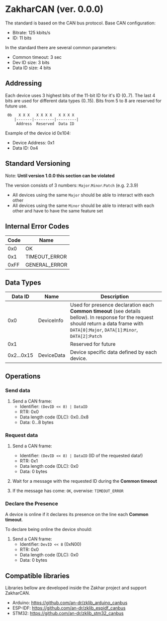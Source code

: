 # ZakharCAN (ver. 0.0.0)

The standard is based on the CAN bus protocol. Base CAN configuration:

- Bitrate: 125 kbits/s
- ID: 11 bits

In the standard there are several common parameters:

- Common timeout: 3 sec
- Dev ID size: 3 bits
- Data ID size: 4 bits

## Addressing

Each device uses 3 highest bits of the 11-bit ID for it's ID (0..7). The last 4 bits are used for different data types (0..15). Bits from 5 to 8 are reserved for future use.

```
 0b   X X X   X X X X   X X X X
    |-------|---------|---------|
     Address  Reserved  Data ID
```

Example of the device id 0x104:

- Device Address: 0x1
- Data ID: 0x4


## Standard Versioning

Note: **Until version 1.0.0 this section can be violated**

The version consists of 3 numbers: `Major`.`Minor`.`Patch` (e.g. 2.3.9)

- All devices using the same `Major` should be able to interact with each other
- All devices using the same `Minor` should be able to interact with each other and have to have the same feature set

## Internal Error Codes

|Code   |Name
|-      |-
|0x0    |OK
|0x1    |TIMEOUT_ERROR
|0xFF   |GENERAL_ERROR

## Data Types

|Data ID    |Name       |Description
|-          |-          |-
|0x0        |DeviceInfo |Used for presence declaration each **Common timeout** (see details bellow). In response for the request should return a data frame with `DATA[0]`:`Major`, `DATA[1]`:`Minor`, `DATA[2]`:`Patch`
|0x1        |           |Reserved for future
|0x2...0x15 |DeviceData |Device specific data defined by each device.

## Operations

### Send data

1. Send a CAN frame:
    - Identifier: `(DevID << 8) | DataID`
    - RTR: 0x0
    - Data length code (DLC): 0x0..0x8
    - Data: 0...8 bytes

### Request data

1. Send a CAN frame:
    - Identifier: `(DevID << 8) | DataID` (ID of the requested data!)
    - RTR: 0x1
    - Data length code (DLC): 0x0
    - Data: 0 bytes

2. Wait for a message with the requested ID during the **Common timeout**

3. If the message has come: `OK`, overwise: `TIMEOUT_ERROR`

### Declare the Presence

A device is online if it declares its presence on the line each **Common timeout**.

To declare being online the device should:

1. Send a CAN frame:
    - Identifier: `DevID << 8` (0xN00)
    - RTR: 0x0
    - Data length code (DLC): 0x0
    - Data: 0 bytes

## Compatible libraries

Libraries bellow are developed inside the Zakhar project and support ZakharCAN.

- Arduino: https://github.com/an-dr/zklib_arduino_canbus
- ESP-IDF: https://github.com/an-dr/zklib_espidf_canbus
- STM32: https://github.com/an-dr/zklib_stm32_canbus
